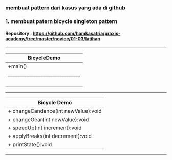 ### membuat pattern dari kasus yang ada di github 

### 1. membuat patern bicycle singleton pattern
#### Repository : https://github.com/hamkasatria/praxis-academy/tree/master/novice/01-03/latihan

 ________________________________
|          BicycleDemo          |
|-------------------------------|
|+main()                        |
|_______________________________|
                |
                |
                |
                |
_____________________________________________
|          Bicycle Demo                      |
|--------------------------------------------|
|+ changeCandance(int newValue):void         |
|+ changeGear(int newValue):void             |
|+ speedUp(int increment):void               |
|+ applyBreaks(int decrement):void           |
|+ printState():void                         |
______________________________________________



